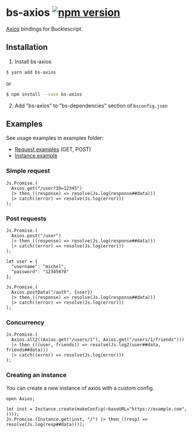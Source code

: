 # bs-axios [![npm version](https://img.shields.io/npm/v/bs-axios.svg?style=flat-square)](https://www.npmjs.com/package/bs-axios)

[Axios](https://github.com/axios/axios) bindings for Bucklescript.

## Installation

1. Install bs-axios

```bash
$ yarn add bs-axios
```

or

```bash
$ npm install --save bs-axios
```

2. Add "bs-axios" to "bs-dependencies" section of `bsconfig.json`

## Examples

See usage examples in examples folder:

* [Request examples](./examples/request_examples.re) (GET, POST)
* [Instance example](./examples/instance_example.re)

### Simple request

```reason
Js.Promise.(
  Axios.get("/user?ID=12345")
  |> then_((response) => resolve(Js.log(response##data)))
  |> catch((error) => resolve(Js.log(error)))
);
```

### Post requests

```reason
Js.Promise.(
  Axios.post("/user")
  |> then_((response) => resolve(Js.log(response##data)))
  |> catch((error) => resolve(Js.log(error)))
);
```

```reason
let user = {
  "username": "michel",
  "password": "12345678"
};

Js.Promise.(
  Axios.postData("/auth", {user})
  |> then_((response) => resolve(Js.log(response##data)))
  |> catch((error) => resolve(Js.log(error)))
);
```

### Concurrency

```reason
Js.Promise.(
  Axios.all2((Axios.get("/users/1"), Axios.get("/users/1/friends")))
  |> then_(((user, friends)) => resolve(Js.log2(user##data, friends##data)))
  |> catch((error) => resolve(Js.log(error)))
);
```

### Creating an instance

You can create a new instance of axios with a custom config.

```reason
open Axios;

let inst = Instance.create(makeConfig(~baseURL="https://example.com", ()));
Js.Promise.(Instance.get(inst, "/") |> then_((resp) => resolve(Js.log(resp##data))));
```
